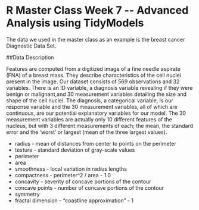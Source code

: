 # R Master Class Week 7 -- Advanced Analysis using TidyModels
The data we used in the master class as an example is the breast cancer Diagnostic Data Set. 

##Data Description

Features are computed from a digitized image of a fine needle aspirate (FNA) of a breast mass. 
They describe characteristics of the cell nuclei present in the image. Our dataset consists of 569 observations and 32 variables. 
There is an ID variable, a diagnosis variable revealing if they were benign or malignant,and 30 measurement variables detailing the size and shape of the cell nuclei. 
The diagnosis, a categorical variable, is our response variable and the 30 measurement variables, all of which are continuous, are our potential explanatory variables for our model. 
The 30 measurement variables are actually only 10 different features of the nucleus, but with 3 different measurements of each; the mean, the standard error and the ‘worst’ or largest (mean of the three largest values). 
- radius - mean of distances from center to points on the perimeter
- texture - standard deviation of gray-scale values
- perimeter
- area
- smoothness - local variation in radius lengths
- compactness - perimeter^2 / area - 1.0
- concavity - severity of concave portions of the contour
- concave points - number of concave portions of the contour
- symmetry
- fractal dimension - “coastline approximation” - 1

